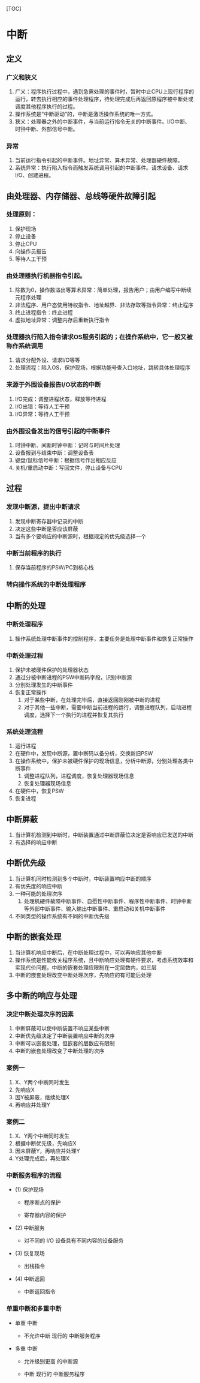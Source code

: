 [TOC]

# 中断

## 定义

### 广义和狭义

1. 广义：程序执行过程中，遇到急需处理的事件时，暂时中止CPU上现行程序的运行，转去执行相应的事件处理程序，待处理完成后再返回原程序被中断处或调度其他程序执行的过程。
2. 操作系统是“中断驱动”的，中断是激活操作系统的唯一方式。
3. 狭义：处理器之外的中断事件，与当前运行指令无关的中断事件。I/O中断、时钟中断、外部信号中断。

### 异常

1. 当前运行指令引起的中断事件。地址异常、算术异常、处理器硬件故障。
2. 系统异常：执行陷入指令而触发系统调用引起的中断事件。请求设备、请求I/O、创建进程。

## 由处理器、内存储器、总线等硬件故障引起

### 处理原则：

1. 保护现场
2. 停止设备
3. 停止CPU
4. 向操作员报告
5. 等待人工干预

### 由处理器执行机器指令引起。

1. 除数为0，操作数溢出等算术异常：简单处理，报告用户；由用户编写中断续元程序处理
2. 非法程序、用户态使用特权指令、地址越界、非法存取等指令异常：终止程序
3. 终止进程指令：终止进程
4. 虚拟地址异常：调整内存后重新执行指令

### 处理器执行陷入指令请求OS服务引起的；在操作系统中，它一般又被称作系统调用

1. 请求分配外设、请求I/O等等
2. 处理流程：陷入OS，保护现场，根据功能号查入口地址，跳转具体处理程序

### 来源于外围设备报告I/O状态的中断

1. I/O完成：调整进程状态，释放等待进程
2. I/O出错：等待人工干预
3. I/O异常：等待人工干预

### 由外围设备发出的信号引起的中断事件

1. 时钟中断、间断时钟中断：记时与时间片处理
2. 设备报到与结束中断：调整设备表
3. 键盘/鼠标信号中断：根据信号作出相应反应
4. 关机/重启动中断：写回文件，停止设备与CPU

## 过程

### 发现中断源，提出中断请求

1. 发现中断寄存器中记录的中断
2. 决定这些中断是否应该屏蔽
3. 当有多个要响应的中断源时，根据规定的优先级选择一个

### 中断当前程序的执行

1. 保存当前程序的PSW/PC到核心栈

### 转向操作系统的中断处理程序

## 中断的处理

### 中断处理程序

1. 操作系统处理中断事件的控制程序，主要任务是处理中断事件和恢复正常操作

### 中断处理过程

1. 保护未被硬件保护的处理器状态
2. 通过分被中断进程的PSW中断码字段，识别中断源
3. 分别处理发生的中断事件
4. 恢复正常操作
    1. 对于某些中断，在处理完毕后，直接返回刚刚被中断的进程
    2. 对于其他一些中断，需要中断当前进程的运行，调整进程队列，启动进程调度，选择下一个执行的进程并恢复其执行

### 系统处理流程

1. 运行进程
2. 在硬件中，发现中断源，置中断码以备分析，交换新旧PSW
3. 在操作系统中，保护未被硬件保护的现场信息，分析中断源，分别处理各类中断事件
    1. 调整进程队列，进程调度，恢复处理器现场信息
    2. 恢复处理器现场信息
4. 在硬件中，恢复PSW
5. 恢复进程

## 中断屏蔽

1. 当计算机检测到中断时，中断装置通过中断屏蔽位决定是否响应已发送的中断
2. 有选择的响应中断

## 中断优先级

1. 当计算机同时检测到多个中断时，中断装置响应中断的顺序
2. 有优先度的响应中断
3. 一种可能的处理次序
    1. 处理机硬件故障中断事件、自愿性中断事件、程序性中断事件、时钟中断等外部中断事件、输入输出中断事件、重启动和关机中断事件
4. 不同类型的操作系统有不同的中断优先级

## 中断的嵌套处理

1. 当计算机响应中断后，在中断处理过程中，可以再响应其他中断
2. 操作系统是性能攸关程序系统，且中断响应处理有硬件要求，考虑系统效率和实现代价问题，中断的嵌套处理应限制在一定层数内，如三层
3. 中断的嵌套处理改变中断处理次序，先响应的有可能后处理

## 多中断的响应与处理

### 决定中断处理次序的因素

1. 中断屏蔽可以使中断装置不响应某些中断
2. 中断优先级决定了中断装置响应中断的次序
3. 中断可以嵌套处理，但嵌套的层数应有限制
4. 中断的嵌套处理改变了中断处理的次序

### 案例一

1. X、Y两个中断同时发生
2. 先响应X
3. 因Y被屏蔽，继续处理X
4. 再响应并处理Y

### 案例二
1. X、Y两个中断同时发生
2. 根据中断优先级，先响应X
3. 因未屏蔽Y，再响应并处理Y
4. Y处理完成后，再处理X
### 中断服务程序的流程

-   (1) 保护现场
    
    -   程序断点的保护
        
    -   寄存器内容的保护
        
-   (2) 中断服务
    
    -   对不同的 I/O 设备具有不同内容的设备服务
        
-   (3) 恢复现场
    
    -   出栈指令
        
-   (4) 中断返回
    
    -   中断返回指令
        

### 单重中断和多重中断

-   单重 中断
    
    -   不允许中断 现行的 中断服务程序
        
-   多重 中断
    
    -   允许级别更高 的中断源
        
    -   中断 现行的 中断服务程序
        
